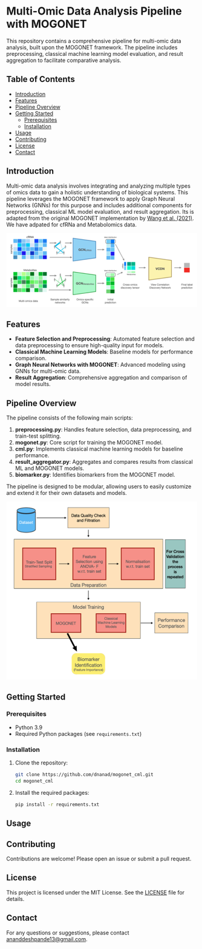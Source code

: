 # Multi-Omic Data Analysis Pipeline with MOGONET

This repository contains a comprehensive pipeline for multi-omic data analysis, built upon the MOGONET framework. The pipeline includes preprocessing, classical machine learning model evaluation, and result aggregation to facilitate comparative analysis.

## Table of Contents

- [Introduction](#introduction)
- [Features](#features)
- [Pipeline Overview](#pipeline-overview)
- [Getting Started](#getting-started)
  - [Prerequisites](#prerequisites)
  - [Installation](#installation)
- [Usage](#usage)
- [Contributing](#contributing)
- [License](#license)
- [Contact](#contact)

## Introduction

Multi-omic data analysis involves integrating and analyzing multiple types of omics data to gain a holistic understanding of biological systems. This pipeline leverages the MOGONET framework to apply Graph Neural Networks (GNNs) for this purpose and includes additional components for preprocessing, classical ML model evaluation, and result aggregation. Its is adapted from the original MOGONET implementation by [Wang et al. (2021)](https://github.com/txWang/MOGONET.git). We have adpated for cfRNa and Metabolomics data.

![MOGONET](images/mogonet.png)


## Features

- **Feature Selection and Preprocessing**: Automated feature selection and data preprocessing to ensure high-quality input for models.
- **Classical Machine Learning Models**: Baseline models for performance comparison.
- **Graph Neural Networks with MOGONET**: Advanced modeling using GNNs for multi-omic data.
- **Result Aggregation**: Comprehensive aggregation and comparison of model results.

## Pipeline Overview

The pipeline consists of the following main scripts:

1. **preprocessing.py**: Handles feature selection, data preprocessing, and train-test splitting.
2. **mogonet.py**: Core script for training the MOGONET model.
3. **cml.py**: Implements classical machine learning models for baseline performance.
4. **result_aggregator.py**: Aggregates and compares results from classical ML and MOGONET models.
5. **biomarker.py**: Identifies biomarkers from the MOGONET model.

The pipeline is designed to be modular, allowing users to easily customize and extend it for their own datasets and models.

![Pipeline Overview](images/pipeline.png)

## Getting Started

### Prerequisites

- Python 3.9
- Required Python packages (see `requirements.txt`)

### Installation

1. Clone the repository:
   ```bash
   git clone https://github.com/dnanad/mogonet_cml.git
   cd mogonet_cml
   ```

2. Install the required packages:
   ```bash
   pip install -r requirements.txt
   ```

## Usage



## Contributing

Contributions are welcome! Please open an issue or submit a pull request.

## License

This project is licensed under the MIT License. See the [LICENSE](LICENSE) file for details.

## Contact

For any questions or suggestions, please contact [ananddeshpande13@gmail.com](mailto:ananddeshpande13@gmail.com).